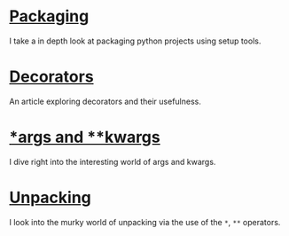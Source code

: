 # [Packaging](packaging/)

I take a in depth look at packaging python projects using setup tools.

# [Decorators](decorators/)

An article exploring decorators and their usefulness.

# [*args and **kwargs](args_kwargs)

I dive right into the interesting world of args and kwargs.

# [Unpacking](../articles/unpacking/)

I look into the murky world of unpacking via the use of the `*`, `**` operators.